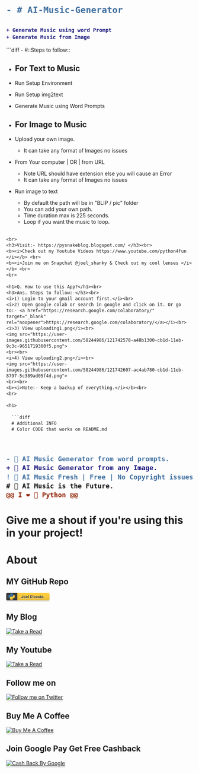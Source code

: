<h1>
  
```diff
- # AI-Music-Generator
```
  
</h1>

<h3>
  
```diff
+ Generate Music using word Prompt
+ Generate Music from Image
```
  
</h3>
```diff
- #::Steps to follow::

- ## For Text to Music
- Run Setup Environment
- Run Setup img2text
- Generate Music using Word Prompts

- ## For Image to Music
- Upload your own image. 
    * It can take any format of Images no issues
- From Your computer | OR | from URL 
    * Note URL should have extension else you will cause an Error
    * It can take any format of Images no issues
- Run image to text
    * By default the path will be in "BLIP / pic" folder
    * You can add your own path.
    * Time duration max is 225 seconds.
    * Loop if you want the music to loop.
```    

<br>
<h3>Visit:- https://pysnakeblog.blogspot.com/ </h3><br>
<b><i>Check out my Youtube Videos https://www.youtube.com/python4fun </i></b> <br>
<b><i>Join me on Snapchat @joel_shanky & Check out my cool lenses </i></b> <br>
<br>

<h1>Q. How to use this App?</h1><br>
<h3>Ans. Steps to follow:-</h3><br>
<i>1) Login to your gmail account first.</i><br>
<i>2) Open google colab or search in google and click on it. Or go to:- <a href="https://research.google.com/colaboratory/" target="_blank" rel="noopener">https://research.google.com/colaboratory/</a></i><br>
<i>3) View uploading1.png</i><br>
<img src="https://user-images.githubusercontent.com/58244986/121742578-a48b1300-cb1d-11eb-9c3c-9651719360f5.png">
<br><br>
<i>4) View uploading2.png</i><br>
<img src="https://user-images.githubusercontent.com/58244986/121742607-ac4ab780-cb1d-11eb-8797-5c389ad05f4d.png">
<br><br>
<b><i>Note:- Keep a backup of everything.</i></b><br>
<br>

<h1>

  ```diff
  # Additional INFO
  # Color CODE that works on README.md
  ```
  
</h1><br>
<h2>
  
```diff
- 🐍 AI Music Generator from word prompts.
+ 🐍 AI Music Generator from any Image.
! 🐍 AI Music Fresh | Free | No Copyright issues.
# 🐍 AI Music is the Future.
@@ I ❤️ 🐍 Python @@
```
  
</h2>

# Give me a shout if you're using this in your project!

# About

## MY GitHub Repo
<a href="https://github.com/joeldcosta/" target="_blank"><img src="https://github.com/joeldcosta/personal/blob/main/joeldcsvg.svg?raw=true" alt="Check out my Git Repo" style="height: 20px !important;width: 117px !important;box-shadow: 0px 3px 2px 0px rgba(190, 190, 190, 0.5) !important;-webkit-box-shadow: 0px 3px 2px 0px rgba(190, 190, 190, 0.5) !important;" ></a>

## My Blog
<a href="https://pysnakeblog.blogspot.com" target="_blank"><img src="https://upload.wikimedia.org/wikipedia/commons/thumb/3/31/Blogger.svg/1200px-Blogger.svg.png" alt="Take a Read" style="height: 60px !important;width: 60px !important;box-shadow: 0px 3px 2px 0px rgba(190, 190, 190, 0.5) !important;-webkit-box-shadow: 0px 3px 2px 0px rgba(190, 190, 190, 0.5) !important;" ></a>

## My Youtube
<a href="https://youtube.com/c/python4Fun" target="_blank"><img src="https://upload.wikimedia.org/wikipedia/commons/thumb/7/75/YouTube_social_white_squircle_%282017%29.svg/1200px-YouTube_social_white_squircle_%282017%29.svg.png" alt="Take a Read" style="height: 60px !important;width: 60px !important;box-shadow: 0px 3px 2px 0px rgba(190, 190, 190, 0.5) !important;-webkit-box-shadow: 0px 3px 2px 0px rgba(190, 190, 190, 0.5) !important;" ></a>

## Follow me on
<a href="http://twitter.com/joel_shanky" target="_blank"><img src="https://purepng.com/public/uploads/large/purepng.com-twitter-icon-ios-7symbolsiconsapple-iosiosios-7-iconsios-7-721522596687v78wl.png" alt="Follow me on Twitter" style="height: 60px !important;width: 60px !important;box-shadow: 0px 3px 2px 0px rgba(190, 190, 190, 0.5) !important;-webkit-box-shadow: 0px 3px 2px 0px rgba(190, 190, 190, 0.5) !important;" ></a>

## Buy Me A Coffee
<a href="https://www.buymeacoffee.com/python4fun" target="_blank"><img src="https://helloimjessa.files.wordpress.com/2021/06/bmc-button.png" alt="Buy Me A Coffee" style="height: 41px !important;width: 174px !important;box-shadow: 0px 3px 2px 0px rgba(190, 190, 190, 0.5) !important;-webkit-box-shadow: 0px 3px 2px 0px rgba(190, 190, 190, 0.5) !important;" ></a>

## Join Google Pay Get Free Cashback
<a href="https://g.co/payinvite/s8jt59" target="_blank"><img src="https://developers.google.com/pay/api/images/brand-guidelines/google-pay-mark.png" alt="Cash Back By Google" style="height: 60px !important;width: 120px !important;box-shadow: 0px 3px 2px 0px rgba(190, 190, 190, 0.5) !important;-webkit-box-shadow: 0px 3px 2px 0px rgba(190, 190, 190, 0.5) !important;"></a>


